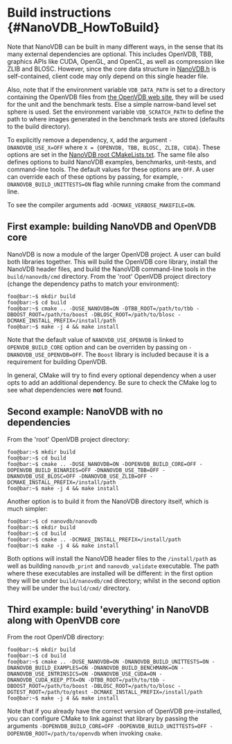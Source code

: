 # Build instructions {#NanoVDB_HowToBuild}

Note that NanoVDB can be built in many different ways, in the sense that its many external dependencies are optional. This includes OpenVDB, TBB, graphics APIs like CUDA, OpenGL, and OpenCL, as well as compression like ZLIB and BLOSC.
However, since the core data structure in [NanoVDB.h](https://github.com/AcademySoftwareFoundation/openvdb/blob/master/nanovdb/nanovdb/NanoVDB.h) is self-contained, client code may only depend on this single header file.

Also, note that if the environment variable `VDB_DATA_PATH` is set to a directory containing the OpenVDB files from [the OpenVDB web site](http://www.openvdb.org/download), they will be used for the unit and the benchmark tests. Else a simple narrow-band level set sphere is used. Set the environment variable `VDB_SCRATCH_PATH` to define the path to where images generated in the benchmark tests are stored (defaults to the build directory).

[//]: # (TODO: add back OPTIX, OPENCL, and OPENGL when these options are added back)
To explicitly remove a dependency, `X`, add the argument `-DNANOVDB_USE_X=OFF` where `X = {OPENVDB, TBB, BLOSC, ZLIB, CUDA}`. These options are set in the [NanoVDB root CMakeLists.txt](https://github.com/AcademySoftwareFoundation/openvdb/blob/master/nanovdb/nanovdb/CMakeLists.txt). The same file also defines options to build NanoVDB examples, benchmarks, unit-tests, and command-line tools. The default values for these options are `OFF`. A user can override each of these options by passing, for example, `-DNANOVDB_BUILD_UNITTESTS=ON` flag while running cmake from the command line.

To see the compiler arguments add `-DCMAKE_VERBOSE_MAKEFILE=ON`.

## First example: building NanoVDB and OpenVDB core

NanoVDB is now a module of the larger OpenVDB project. A user can build both libraries together. This will build the OpenVDB core library, install the NanoVDB header files, and build the NanoVDB command-line tools in the `build/nanovdb/cmd` directory. From the 'root' OpenVDB project directory (change the dependency paths to match your environment):
  ```console
  foo@bar:~$ mkdir build
  foo@bar:~$ cd build
  foo@bar:~$ cmake .. -DUSE_NANOVDB=ON -DTBB_ROOT=/path/to/tbb -DBOOST_ROOT=/path/to/boost -DBLOSC_ROOT=/path/to/blosc -DCMAKE_INSTALL_PREFIX=/install/path
  foo@bar:~$ make -j 4 && make install
  ```
Note that the default value of `NANOVDB_USE_OPENVDB` is linked to `OPENVDB_BUILD_CORE` option and can be overriden by passing on `-DNANOVDB_USE_OPENVDB=OFF`. The `Boost` library is included because it is a requirement for building OpenVDB.

In general, CMake will try to find every optional dependency when a user opts to add an additional dependency. Be sure to check the CMake log to see what dependencies were **not** found.

## Second example: NanoVDB with no dependencies

From the 'root' OpenVDB project directory:
  ```console
  foo@bar:~$ mkdir build
  foo@bar:~$ cd build
  foo@bar:~$ cmake .. -DUSE_NANOVDB=ON -DOPENVDB_BUILD_CORE=OFF -DOPENVDB_BUILD_BINARIES=OFF -DNANOVDB_USE_TBB=OFF -DNANOVDB_USE_BLOSC=OFF -DNANOVDB_USE_ZLIB=OFF -DCMAKE_INSTALL_PREFIX=/install/path
  foo@bar:~$ make -j 4 && make install
  ```

Another option is to build it from the NanoVDB directory itself, which is much simpler:
  ```console
  foo@bar:~$ cd nanovdb/nanovdb
  foo@bar:~$ mkdir build
  foo@bar:~$ cd build
  foo@bar:~$ cmake .. -DCMAKE_INSTALL_PREFIX=/install/path
  foo@bar:~$ make -j 4 && make install
  ```
Both options will install the NanoVDB header files to the `/install/path` as well as building `nanovdb_print` and `nanovdb_validate` executable. The path where these executables are installed will be different: in the first option they will be under `build/nanovdb/cmd` directory; whilst in the second option they will be under the `build/cmd/` directory.

## Third example: build 'everything' in NanoVDB along with OpenVDB core

From the root OpenVDB directory:
  ```console
  foo@bar:~$ mkdir build
  foo@bar:~$ cd build
  foo@bar:~$ cmake .. -DUSE_NANOVDB=ON -DNANOVDB_BUILD_UNITTESTS=ON -DNANOVDB_BUILD_EXAMPLES=ON -DNANOVDB_BUILD_BENCHMARK=ON -DNANOVDB_USE_INTRINSICS=ON -DNANOVDB_USE_CUDA=ON -DNANOVDB_CUDA_KEEP_PTX=ON -DTBB_ROOT=/path/to/tbb -DBOOST_ROOT=/path/to/boost -DBLOSC_ROOT=/path/to/blosc -DGTEST_ROOT=/path/to/gtest -DCMAKE_INSTALL_PREFIX=/install/path
  foo@bar:~$ make -j 4 && make install
  ```
Note that if you already have the correct version of OpenVDB pre-installed, you can configure CMake to link against that library by passing the arguments `-DOPENVDB_BUILD_CORE=OFF -DOPENVDB_BUILD_UNITTESTS=OFF -DOPENVDB_ROOT=/path/to/openvdb` when invoking `cmake`.
